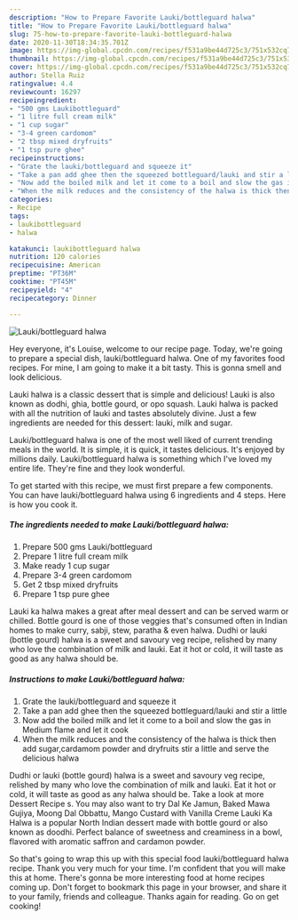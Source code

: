 ```yaml
---
description: "How to Prepare Favorite Lauki/bottleguard halwa"
title: "How to Prepare Favorite Lauki/bottleguard halwa"
slug: 75-how-to-prepare-favorite-lauki-bottleguard-halwa
date: 2020-11-30T18:34:35.701Z
image: https://img-global.cpcdn.com/recipes/f531a9be44d725c3/751x532cq70/laukibottleguard-halwa-recipe-main-photo.jpg
thumbnail: https://img-global.cpcdn.com/recipes/f531a9be44d725c3/751x532cq70/laukibottleguard-halwa-recipe-main-photo.jpg
cover: https://img-global.cpcdn.com/recipes/f531a9be44d725c3/751x532cq70/laukibottleguard-halwa-recipe-main-photo.jpg
author: Stella Ruiz
ratingvalue: 4.4
reviewcount: 16297
recipeingredient:
- "500 gms Laukibottleguard"
- "1 litre full cream milk"
- "1 cup sugar"
- "3-4 green cardomom"
- "2 tbsp mixed dryfruits"
- "1 tsp pure ghee"
recipeinstructions:
- "Grate the lauki/bottleguard and squeeze it"
- "Take a pan add ghee then the squeezed bottleguard/lauki and stir a little"
- "Now add the boiled milk and let it come to a boil and slow the gas in Medium flame and let it cook"
- "When the milk reduces and the consistency of the halwa is thick then add sugar,cardamom powder and dryfruits stir a little and serve the delicious halwa"
categories:
- Recipe
tags:
- laukibottleguard
- halwa

katakunci: laukibottleguard halwa 
nutrition: 120 calories
recipecuisine: American
preptime: "PT36M"
cooktime: "PT45M"
recipeyield: "4"
recipecategory: Dinner

---
```



![Lauki/bottleguard halwa](https://img-global.cpcdn.com/recipes/f531a9be44d725c3/751x532cq70/laukibottleguard-halwa-recipe-main-photo.jpg)

Hey everyone, it's Louise, welcome to our recipe page. Today, we're going to prepare a special dish, lauki/bottleguard halwa. One of my favorites food recipes. For mine, I am going to make it a bit tasty. This is gonna smell and look delicious.

Lauki halwa is a classic dessert that is simple and delicious! Lauki is also known as dodhi, ghia, bottle gourd, or opo squash. Lauki halwa is packed with all the nutrition of lauki and tastes absolutely divine. Just a few ingredients are needed for this dessert: lauki, milk and sugar.

Lauki/bottleguard halwa is one of the most well liked of current trending meals in the world. It is simple, it is quick, it tastes delicious. It's enjoyed by millions daily. Lauki/bottleguard halwa is something which I've loved my entire life. They're fine and they look wonderful.


To get started with this recipe, we must first prepare a few components. You can have lauki/bottleguard halwa using 6 ingredients and 4 steps. Here is how you cook it.

<!--inarticleads1-->

##### The ingredients needed to make Lauki/bottleguard halwa:

1. Prepare 500 gms Lauki/bottleguard
1. Prepare 1 litre full cream milk
1. Make ready 1 cup sugar
1. Prepare 3-4 green cardomom
1. Get 2 tbsp mixed dryfruits
1. Prepare 1 tsp pure ghee


Lauki ka halwa makes a great after meal dessert and can be served warm or chilled. Bottle gourd is one of those veggies that&#39;s consumed often in Indian homes to make curry, sabji, stew, paratha &amp; even halwa. Dudhi or lauki (bottle gourd) halwa is a sweet and savoury veg recipe, relished by many who love the combination of milk and lauki. Eat it hot or cold, it will taste as good as any halwa should be. 

<!--inarticleads2-->

##### Instructions to make Lauki/bottleguard halwa:

1. Grate the lauki/bottleguard and squeeze it
1. Take a pan add ghee then the squeezed bottleguard/lauki and stir a little
1. Now add the boiled milk and let it come to a boil and slow the gas in Medium flame and let it cook
1. When the milk reduces and the consistency of the halwa is thick then add sugar,cardamom powder and dryfruits stir a little and serve the delicious halwa


Dudhi or lauki (bottle gourd) halwa is a sweet and savoury veg recipe, relished by many who love the combination of milk and lauki. Eat it hot or cold, it will taste as good as any halwa should be. Take a look at more Dessert Recipe s. You may also want to try Dal Ke Jamun, Baked Mawa Gujiya, Moong Dal Obbattu, Mango Custard with Vanilla Creme Lauki Ka Halwa is a popular North Indian dessert made with bottle gourd or also known as doodhi. Perfect balance of sweetness and creaminess in a bowl, flavored with aromatic saffron and cardamon powder. 

So that's going to wrap this up with this special food lauki/bottleguard halwa recipe. Thank you very much for your time. I'm confident that you will make this at home. There's gonna be more interesting food at home recipes coming up. Don't forget to bookmark this page in your browser, and share it to your family, friends and colleague. Thanks again for reading. Go on get cooking!
